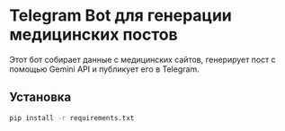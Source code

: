 # Telegram Bot для генерации медицинских постов

Этот бот собирает данные с медицинских сайтов, генерирует пост с помощью Gemini API и публикует его в Telegram.

## Установка

```bash
pip install -r requirements.txt